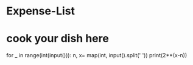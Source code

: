 # Expense-List
# cook your dish here
for _ in range(int(input())):
    n, x= map(int, input().split(' '))
    print(2**(x-n))
